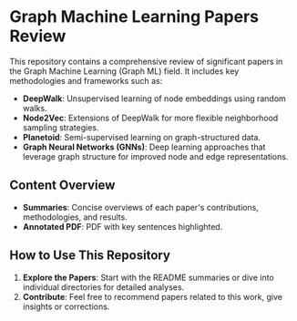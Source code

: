 
# Graph Machine Learning Papers Review

This repository contains a comprehensive review of significant papers in the Graph Machine Learning (Graph ML) field. It includes key methodologies and frameworks such as:

- **DeepWalk**: Unsupervised learning of node embeddings using random walks.
- **Node2Vec**: Extensions of DeepWalk for more flexible neighborhood sampling strategies.
- **Planetoid**: Semi-supervised learning on graph-structured data.
- **Graph Neural Networks (GNNs)**: Deep learning approaches that leverage graph structure for improved node and edge representations.

## Content Overview

- **Summaries**: Concise overviews of each paper's contributions, methodologies, and results.
- **Annotated PDF**: PDF with key sentences highlighted.

## How to Use This Repository

1. **Explore the Papers**: Start with the README summaries or dive into individual directories for detailed analyses.
3. **Contribute**: Feel free to recommend papers related to this work, give insights or corrections.

